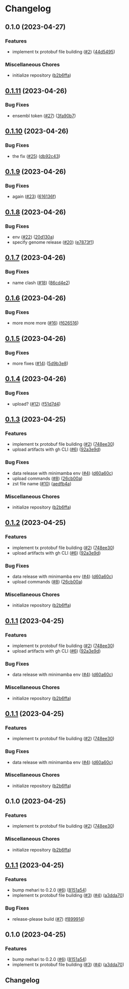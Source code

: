 # Changelog

## 0.1.0 (2023-04-27)


### Features

* implement tx protobuf file building ([#2](https://github.com/bihealth/mehari-data-tx/issues/2)) ([44d5495](https://github.com/bihealth/mehari-data-tx/commit/44d549596ef66fc7303529e2b6077fc6b508ba74))


### Miscellaneous Chores

* initialize repository ([b2b6ffa](https://github.com/bihealth/mehari-data-tx/commit/b2b6ffa53f762f2f9cc4e332ae2e3aba462b99c8))

## [0.1.11](https://github.com/bihealth/mehari-data-tx/compare/v0.1.10...v0.1.11) (2023-04-26)


### Bug Fixes

* ensembl token ([#27](https://github.com/bihealth/mehari-data-tx/issues/27)) ([3fa90b7](https://github.com/bihealth/mehari-data-tx/commit/3fa90b7492681d2f66a16f3e969cf5ae5170570c))

## [0.1.10](https://github.com/bihealth/mehari-data-tx/compare/v0.1.9...v0.1.10) (2023-04-26)


### Bug Fixes

* the fix ([#25](https://github.com/bihealth/mehari-data-tx/issues/25)) ([db92c43](https://github.com/bihealth/mehari-data-tx/commit/db92c4320c384a178c52145706d60757da7535db))

## [0.1.9](https://github.com/bihealth/mehari-data-tx/compare/v0.1.8...v0.1.9) (2023-04-26)


### Bug Fixes

* again ([#23](https://github.com/bihealth/mehari-data-tx/issues/23)) ([616136f](https://github.com/bihealth/mehari-data-tx/commit/616136fad0d9f94e403039f50db79143bc55bf6f))

## [0.1.8](https://github.com/bihealth/mehari-data-tx/compare/v0.1.7...v0.1.8) (2023-04-26)


### Bug Fixes

* env ([#22](https://github.com/bihealth/mehari-data-tx/issues/22)) ([20d130a](https://github.com/bihealth/mehari-data-tx/commit/20d130a026ff3d1cda2a6fba07ee720595cb4a2b))
* specify genome release ([#20](https://github.com/bihealth/mehari-data-tx/issues/20)) ([e7873f1](https://github.com/bihealth/mehari-data-tx/commit/e7873f1d42ae0a73dfa2c8d07e722d4bab38f888))

## [0.1.7](https://github.com/bihealth/mehari-data-tx/compare/v0.1.6...v0.1.7) (2023-04-26)


### Bug Fixes

* name clash ([#18](https://github.com/bihealth/mehari-data-tx/issues/18)) ([86cd4e2](https://github.com/bihealth/mehari-data-tx/commit/86cd4e2495817ec7a4d2c72d0ed5723c0bf5f193))

## [0.1.6](https://github.com/bihealth/mehari-data-tx/compare/v0.1.5...v0.1.6) (2023-04-26)


### Bug Fixes

* more more more ([#16](https://github.com/bihealth/mehari-data-tx/issues/16)) ([f626516](https://github.com/bihealth/mehari-data-tx/commit/f62651610f5db283a51fb2fa64e1c959fbcfedcd))

## [0.1.5](https://github.com/bihealth/mehari-data-tx/compare/v0.1.4...v0.1.5) (2023-04-26)


### Bug Fixes

* more fixes ([#14](https://github.com/bihealth/mehari-data-tx/issues/14)) ([5d9b3e8](https://github.com/bihealth/mehari-data-tx/commit/5d9b3e8c4235ffe73fbf63ad2b524b51e279df0b))

## [0.1.4](https://github.com/bihealth/mehari-data-tx/compare/v0.1.3...v0.1.4) (2023-04-26)


### Bug Fixes

* upload? ([#12](https://github.com/bihealth/mehari-data-tx/issues/12)) ([f51d7d4](https://github.com/bihealth/mehari-data-tx/commit/f51d7d49d2d7f3f0e04426bc28c2a6e9b6849fea))

## [0.1.3](https://github.com/bihealth/mehari-data-tx/compare/v0.1.2...v0.1.3) (2023-04-25)


### Features

* implement tx protobuf file building ([#2](https://github.com/bihealth/mehari-data-tx/issues/2)) ([748ee30](https://github.com/bihealth/mehari-data-tx/commit/748ee30310eaba1259165955741fc23f58a5cb33))
* upload artifacts with gh CLI ([#6](https://github.com/bihealth/mehari-data-tx/issues/6)) ([92a3e9d](https://github.com/bihealth/mehari-data-tx/commit/92a3e9d7b40139a5479f1108e202108ebe0f5677))


### Bug Fixes

* data release with minimamba env ([#4](https://github.com/bihealth/mehari-data-tx/issues/4)) ([d60a60c](https://github.com/bihealth/mehari-data-tx/commit/d60a60c1c62829d85ab4ebdb290a7ff9ac94f661))
* upload commands ([#8](https://github.com/bihealth/mehari-data-tx/issues/8)) ([26cb00a](https://github.com/bihealth/mehari-data-tx/commit/26cb00a1d4220e48255f931ef186f2498bc04334))
* zst file name ([#10](https://github.com/bihealth/mehari-data-tx/issues/10)) ([aedfb4a](https://github.com/bihealth/mehari-data-tx/commit/aedfb4a5def5ecec569f5e92cfeab0bf68d6d68a))


### Miscellaneous Chores

* initialize repository ([b2b6ffa](https://github.com/bihealth/mehari-data-tx/commit/b2b6ffa53f762f2f9cc4e332ae2e3aba462b99c8))

## [0.1.2](https://github.com/bihealth/mehari-data-tx/compare/v0.1.1...v0.1.2) (2023-04-25)


### Features

* implement tx protobuf file building ([#2](https://github.com/bihealth/mehari-data-tx/issues/2)) ([748ee30](https://github.com/bihealth/mehari-data-tx/commit/748ee30310eaba1259165955741fc23f58a5cb33))
* upload artifacts with gh CLI ([#6](https://github.com/bihealth/mehari-data-tx/issues/6)) ([92a3e9d](https://github.com/bihealth/mehari-data-tx/commit/92a3e9d7b40139a5479f1108e202108ebe0f5677))


### Bug Fixes

* data release with minimamba env ([#4](https://github.com/bihealth/mehari-data-tx/issues/4)) ([d60a60c](https://github.com/bihealth/mehari-data-tx/commit/d60a60c1c62829d85ab4ebdb290a7ff9ac94f661))
* upload commands ([#8](https://github.com/bihealth/mehari-data-tx/issues/8)) ([26cb00a](https://github.com/bihealth/mehari-data-tx/commit/26cb00a1d4220e48255f931ef186f2498bc04334))


### Miscellaneous Chores

* initialize repository ([b2b6ffa](https://github.com/bihealth/mehari-data-tx/commit/b2b6ffa53f762f2f9cc4e332ae2e3aba462b99c8))

## [0.1.1](https://github.com/bihealth/mehari-data-tx/compare/v0.1.1...v0.1.1) (2023-04-25)


### Features

* implement tx protobuf file building ([#2](https://github.com/bihealth/mehari-data-tx/issues/2)) ([748ee30](https://github.com/bihealth/mehari-data-tx/commit/748ee30310eaba1259165955741fc23f58a5cb33))
* upload artifacts with gh CLI ([#6](https://github.com/bihealth/mehari-data-tx/issues/6)) ([92a3e9d](https://github.com/bihealth/mehari-data-tx/commit/92a3e9d7b40139a5479f1108e202108ebe0f5677))


### Bug Fixes

* data release with minimamba env ([#4](https://github.com/bihealth/mehari-data-tx/issues/4)) ([d60a60c](https://github.com/bihealth/mehari-data-tx/commit/d60a60c1c62829d85ab4ebdb290a7ff9ac94f661))


### Miscellaneous Chores

* initialize repository ([b2b6ffa](https://github.com/bihealth/mehari-data-tx/commit/b2b6ffa53f762f2f9cc4e332ae2e3aba462b99c8))

## [0.1.1](https://github.com/bihealth/mehari-data-tx/compare/v0.1.0...v0.1.1) (2023-04-25)


### Features

* implement tx protobuf file building ([#2](https://github.com/bihealth/mehari-data-tx/issues/2)) ([748ee30](https://github.com/bihealth/mehari-data-tx/commit/748ee30310eaba1259165955741fc23f58a5cb33))


### Bug Fixes

* data release with minimamba env ([#4](https://github.com/bihealth/mehari-data-tx/issues/4)) ([d60a60c](https://github.com/bihealth/mehari-data-tx/commit/d60a60c1c62829d85ab4ebdb290a7ff9ac94f661))


### Miscellaneous Chores

* initialize repository ([b2b6ffa](https://github.com/bihealth/mehari-data-tx/commit/b2b6ffa53f762f2f9cc4e332ae2e3aba462b99c8))

## 0.1.0 (2023-04-25)


### Features

* implement tx protobuf file building ([#2](https://github.com/bihealth/mehari-data-tx/issues/2)) ([748ee30](https://github.com/bihealth/mehari-data-tx/commit/748ee30310eaba1259165955741fc23f58a5cb33))


### Miscellaneous Chores

* initialize repository ([b2b6ffa](https://github.com/bihealth/mehari-data-tx/commit/b2b6ffa53f762f2f9cc4e332ae2e3aba462b99c8))

## [0.1.1](https://github.com/bihealth/mehari-data-tx/compare/v0.1.0...v0.1.1) (2023-04-25)


### Features

* bump mehari to 0.2.0 ([#6](https://github.com/bihealth/mehari-data-tx/issues/6)) ([8151a54](https://github.com/bihealth/mehari-data-tx/commit/8151a540f05c0a9e7e1ee5614e3a54b083304e02))
* implement tx protobuf file building ([#3](https://github.com/bihealth/mehari-data-tx/issues/3)) ([#4](https://github.com/bihealth/mehari-data-tx/issues/4)) ([a3dda70](https://github.com/bihealth/mehari-data-tx/commit/a3dda70b804151212f727d237524fb8a4a7d9c92))


### Bug Fixes

* release-please build ([#7](https://github.com/bihealth/mehari-data-tx/issues/7)) ([f899914](https://github.com/bihealth/mehari-data-tx/commit/f899914b2df51fe111371e425324a7840128face))

## 0.1.0 (2023-04-25)


### Features

* bump mehari to 0.2.0 ([#6](https://github.com/bihealth/mehari-data-tx/issues/6)) ([8151a54](https://github.com/bihealth/mehari-data-tx/commit/8151a540f05c0a9e7e1ee5614e3a54b083304e02))
* implement tx protobuf file building ([#3](https://github.com/bihealth/mehari-data-tx/issues/3)) ([#4](https://github.com/bihealth/mehari-data-tx/issues/4)) ([a3dda70](https://github.com/bihealth/mehari-data-tx/commit/a3dda70b804151212f727d237524fb8a4a7d9c92))

## Changelog
